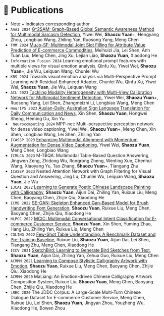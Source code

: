 
# 📝 Publications 
- Note + indicates corresponding author
- ``AAAI 2024`` [G^2SAM: Graph-Based Global Semantic Awareness Method for Multimodal Sarcasm Detection](https://chenmengdx.github.io/papers/AAAI-24.pdf), Yiwei Wei, **Shaozu Yuan**+, Hengyang Zhou, Longbiao Wang, Zhiling Yan, Ruosong Yang, Meng Chen
- ``TMM 2024`` [MuJo-SF: Multimodal Joint Slot Filling for Attribute Value Prediction of E-commerce Commodities](https://chenmengdx.github.io/papers/TOMM-MuJo-SF.pdf), Meihuizi Jia, Lei Shen, Anh Tuan Luu, Meng Chen, Jing Xu, Lejian Liao, **Shaozu Yuan**, Xiaodong He
- ``Information Fusion 2024`` Learning emotional prompt features with multiple views for visual emotion analysis, Qinfu Xu, Yiwei Wei, **Shaozu Yuan**+, Jie Wu, Leiquan Wang, Chunlei Wu
- ``KBS 2024`` Towards visual emotion analysis via Multi-Perspective Prompt Learning with Residual-Enhanced Adapter, Chunlei Wu, Qinfu Xu, Yiwei Wei, **Shaozu Yuan**, Jie Wu, Leiquan Wang
- ``ACL 2023`` [Tackling Modality Heterogeneity with Multi-View Calibration Network for Multimodal Sentiment Detection](https://chenmengdx.github.io/papers/ACL23-Sentiment.pdf), Yiwei Wei, **Shaozu Yuan**+, Ruosong Yang, Lei Shen, Zhangmeizhi Li, Longbiao Wang, Meng Chen
- ``NeurIPS 2023`` [Auslan-Daily: Australian Sign Language Translation for Daily Communication and News](https://papers.nips.cc/paper_files/paper/2023/file/feb34ce77fc8b94c85d12e608b23ce67-Paper-Datasets_and_Benchmarks.pdf), Xin Shen, **Shaozu Yuan**, Hongwei Sheng, Heming Du, Xin Yu
- `` Neurocomputing 2024`` MPP-net: Multi-perspective perception network for dense video captioning, 	Yiwei Wei, **Shaozu Yuan**+, Meng Chen, Xin Shen, Longbiao Wang, Lei Shen, Zhiling Yan
- ``ICASSP 2023`` [Enhancing Multimodal Alignment with Momentum Augmentation for Dense Video Captioning](https://chenmengdx.github.io/papers/ICASSP22-DVC.pdf), Yiwei Wei, **Shaozu Yuan**, Meng Chen, Longbiao Wang
- ``ICMLCA 2023`` M-TBQA: Multimodal Table-Based Question Answering, Jingwen Zeng, Zhidong Wu, Rongrong Zheng, Wenting Xue, Chenhui Wang, Xiaoyang Yu, Tao Zhang, **Shaozu Yuan**+, Tiangang Zhu
- ``ICASSP 2023`` Nested Attention Network with Graph Filtering for Visual Question and Answering, Jing Lu, Chunlei Wu, Leiquan Wang, **Shaozu Yuan**, Jie Wu
- ``IJCAI 2022`` [Learning to Generate Poetic Chinese Landscape Painting with Calligraphy](https://chenmengdx.github.io/papers/IJCAI22.pdf), **Shaozu Yuan**, Aijun Dai, Zhiling Yan, Ruixue Liu, Meng Chen, Baoyang Chen, Zhijie Qiu, Xiaodong He
- ``ICME 2022`` [SE-GAN: Skeleton Enhanced Gan-Based Model for Brush Handwriting Font Generation](https://chenmengdx.github.io/papers/ICME2022.pdf), **Shaozu Yuan**, Ruixue Liu, Meng Chen, Baoyang Chen, Zhijie Qiu, Xiaodong He
- ``NLPCC 2022`` [MCIC: Multimodal Conversational Intent Classification for E-commerce Customer Service](https://chenmengdx.github.io/papers/NLPCC-MCIC.pdf), **Shaozu Yuan**, Xin Shen, Yuming Zhao, Hang Liu, Zhiling Yan, Ruixue Liu, Meng Chen
- ``COLING 2022`` [Few-Shot Table Understanding: A Benchmark Dataset and Pre-Training Baseline](https://aclanthology.org/2022.coling-1.329.pdf), Ruixue Liu, **Shaozu Yuan**, Aijun Dai, Lei Shen, Tiangang Zhu, Meng Chen, Xiaodong He
- ``ICCV 2021`` [SketchBird: Learning to Generate Bird Sketches from Text](https://chenmengdx.github.io/papers/ICCV2021.pdf), **Shaozu Yuan**, Aijun Dai, Zhiling Yan, Zehua Guo, Ruixue Liu, Meng Chen 
- ``ACMMM 2021`` [Learning to Compose Stylistic Calligraphy Artwork with Emotion](https://chenmengdx.github.io/papers/MM21_calligraphy.pdf), **Shaozu Yuan**, Ruixue Liu, Meng Chen, Baoyang Chen, Zhijie Qiu, Xiaodong He 
- ``ACMMM 2020`` MaLiang: An Emotion-driven Chinese Calligraphy Artwork Composition System, Ruixue Liu, **Shaozu Yuan**, Meng Chen, Baoyang Chen, Zhijie Qiu, Xiaodong He
- ``LREC 2020`` The JDDC Corpus: A Large-Scale Multi-Turn Chinese Dialogue Dataset for E-commerce Customer Service, Meng Chen, Ruixue Liu, Lei Shen, **Shaozu Yuan**, Jingyan Zhou, Youzheng Wu, Xiaodong He, Bowen Zhou
